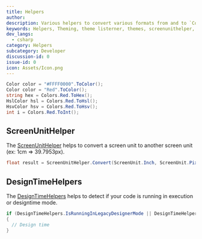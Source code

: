 ```yaml
---
title: Helpers
author: 
description: Various helpers to convert various formats from and to `Color`.
keywords: Helpers, Theming, theme listerner, themes, screenunithelper, colorhelper
dev_langs:
  - csharp
category: Helpers
subcategory: Developer
discussion-id: 0
issue-id: 0
icon: Assets/Icon.png
---
```


```csharp
Color color = "#FFFF0000".ToColor();
Color color = "Red".ToColor();
string hex = Colors.Red.ToHex();
HslColor hsl = Colors.Red.ToHsl();
HsvColor hsv = Colors.Red.ToHsv();
int i = Colors.Red.ToInt();
```

## ScreenUnitHelper

The [ScreenUnitHelper](/dotnet/api/microsoft.toolkit.uwp.helpers.screenunithelper) helps to convert a screen unit to another screen unit (ex: 1cm => 39.7953px).

```csharp
float result = ScreenUnitHelper.Convert(ScreenUnit.Inch, ScreenUnit.Pixel, 1); // 96
```

## DesignTimeHelpers

The [DesignTimeHelpers](/dotnet/api/microsoft.toolkit.uwp.ui.designtimehelpers) helps to detect if your code is running in execution or designtime mode.

```csharp
if (DesignTimeHelpers.IsRunningInLegacyDesignerMode || DesignTimeHelpers.IsRunningInEnhancedDesignerMode)
{
  // Design time
}
```
